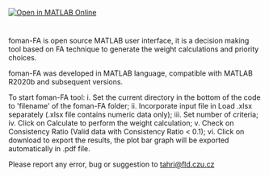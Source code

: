 [![Open in MATLAB Online](https://www.mathworks.com/images/responsive/global/open-in-matlab-online.svg)](https://matlab.mathworks.com/open/github/v1?repo=Meyem4/reajust-AHP&file=AHP/projet.m)
# 
foman-FA is open source MATLAB user interface, it is a decision making tool based on FA technique to generate the weight calculations and priority choices. 

foman-FA was developed in MATLAB language, compatible with MATLAB R2020b and subsequent versions. 

To start foman-FA tool: 
i. Set the current directory in the bottom of the code to 'filename' of the foman-FA folder; 
ii. Incorporate input file in Load .xlsx separately (.xlsx file contains numeric data only);
iii. Set number of criteria;
iv. Click on Calculate to perform the weight calculation;
v. Check on Consistency Ratio (Valid data with Consistency Ratio < 0.1);
vi. Click on download to export the results, the plot bar graph will be exported automatically in .pdf file.

Please report any error, bug or suggestion to tahri@fld.czu.cz

